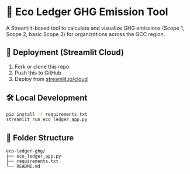 # 🌱 Eco Ledger GHG Emission Tool

A Streamlit-based tool to calculate and visualize GHG emissions (Scope 1, Scope 2, basic Scope 3) for organizations across the GCC region.

## 🚀 Deployment (Streamlit Cloud)
1. Fork or clone this repo
2. Push this to GitHub
3. Deploy from [streamlit.io/cloud](https://streamlit.io/cloud)

## 🛠 Local Development
```bash
pip install -r requirements.txt
streamlit run eco_ledger_app.py
```

## 📁 Folder Structure
```
eco-ledger-ghg/
├── eco_ledger_app.py
├── requirements.txt
└── README.md
```